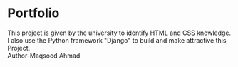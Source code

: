 # Portfolio
This  project is given by the university to identify HTML and CSS knowledge. I also use the Python framework "Django" to build and make attractive this Project. 
<br>
Author-Maqsood Ahmad
